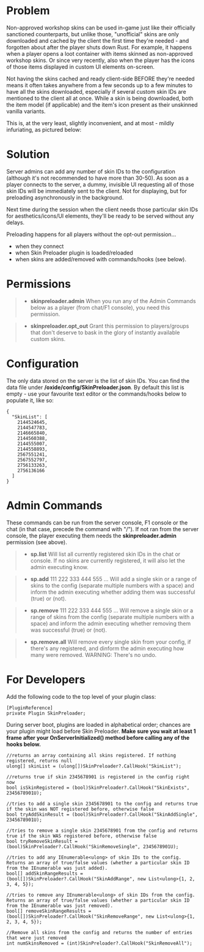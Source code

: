 # Problem
Non-approved workshop skins can be used in-game just like their officially sanctioned counterparts, but unlike those, "unofficial" skins are only downloaded and cached by the client the first time they're needed - and forgotten about after the player shuts down Rust. For example, it happens when a player opens a loot container with items skinned as non-approved workshop skins. Or since very recently, also when the player has the icons of those items displayed in custom UI elements on-screen.

Not having the skins cached and ready client-side BEFORE they're needed means it often takes anywhere from a few seconds up to a few minutes to have all the skins downloaded, especially if several custom skin IDs are mentioned to the client all at once. While a skin is being downloaded, both the item model (if applicable) and the item's icon present as their unskinned vanilla variants.

This is, at the very least, slightly inconvenient, and at most - mildly infuriating, as pictured below:

# Solution
Server admins can add any number of skin IDs to the configuration (although it's not recommended to have more than 30-50).  As soon as a player connects to the server, a dummy, invisible UI requesting all of those skin IDs will be immediately sent to the client. Not for displaying, but for preloading asynchronously in the background.

Next time during the session when the client needs those particular skin IDs for aesthetics/icons/UI elements, they'll be ready to be served without any delays.

Preloading happens for all players without the opt-out permission...
* when they connect
* when Skin Preloader plugin is loaded/reloaded
* when skins are added/removed with commands/hooks (see below).

# Permissions
> * **skinpreloader.admin**
> When you run any of the Admin Commands below as a player (from chat/F1 console), you need this permission.

> * **skinpreloader.opt_out**
> Grant this permission to players/groups that don't deserve to bask in the glory of instantly available custom skins.

# Configuration
The only data stored on the server is the list of skin IDs. You can find the data file under **/oxide/config/SkinPreloader.json**. By default this list is empty - use your favourite text editor or the commands/hooks below to populate it, like so:

    {
      "SkinList": [
        2144524645,
        2144547783,
        2146665840,
        2144560388,
        2144555007,
        2144558893,
        2567551241,
        2567552797,
        2756133263,
        2756136166
      ]
    }

# Admin Commands
These commands can be run from the server console, F1 console or the chat (in that case, precede the command with "/"). If not ran from the server console, the player executing them needs the **skinpreloader.admin** permission (see above).

> * **sp.list**
> Will list all currently registered skin IDs in the chat or console. If no skins are currently registered, it will also let the admin executing know.

> * **sp.add** 111 222 333 444 555 ...
> Will add a single skin or a range of skins to the config (separate multiple numbers with a space) and inform the admin executing whether adding them was successful (true) or (not).

> * **sp.remove** 111 222 333 444 555 ...
> Will remove a single skin or a range of skins from the config (separate multiple numbers with a space) and inform the admin executing whether removing them was successful (true) or (not).

> * **sp.remove.all**
> Will remove every single skin from your config, if there's any registered, and dinform the admin executing how many were removed. WARNING: There's no undo.

# For Developers
Add the following code to the top level of your plugin class:

    [PluginReference]
    private Plugin SkinPreloader;

During server boot, plugins are loaded in alphabetical order; chances are your plugin might load before Skin Preloader. **Make sure you wait at least 1 frame after your OnServerInitialized() method before calling any of the hooks below.**

    //returns an array containing all skins registered. If nothing registered, returns null
    ulong[] skinList = (ulong[])SkinPreloader?.CallHook("SkinList");
    
    //returns true if skin 2345678901 is registered in the config right now
    bool isSkinRegistered = (bool)SkinPreloader?.CallHook("SkinExists", 2345678901U);
    
    //tries to add a single skin 2345678901 to the config and returns true if the skin was NOT registered before, otherwise false
    bool tryAddSkinResult = (bool)SkinPreloader?.CallHook("SkinAddSingle", 2345678901U);
     
    //tries to remove a single skin 2345678901 from the config and returns true if the skin WAS registered before, otherwise false
    bool tryRemoveSkinResult = (bool)SkinPreloader?.CallHook("SkinRemoveSingle", 2345678901U);
    
    //tries to add any IEnumerable<ulong> of skin IDs to the config. Returns an array of true/false values (whether a particular skin ID from the IEnumerable was just added). 
    bool[] addSkinRangeResults = (bool[])SkinPreloader?.CallHook("SkinAddRange", new List<ulong>{1, 2, 3, 4, 5});
    
    //tries to remove any IEnumerable<ulong> of skin IDs from the config. Returns an array of true/false values (whether a particular skin ID from the IEnumerable was just removed). 
    bool[] removeSkinRangeResults = (bool[])SkinPreloader?.CallHook("SkinRemoveRange", new List<ulong>{1, 2, 3, 4, 5});
    
    //Remove all skins from the config and returns the number of entries that were just removed
    int numSkinsRemoved = (int)SkinPreloader?.CallHook("SkinRemoveAll"); 